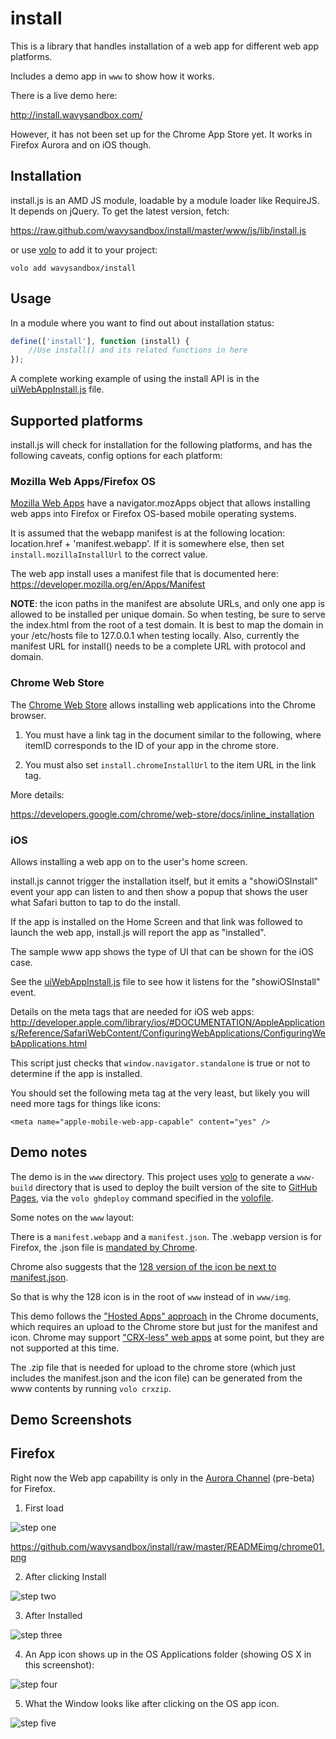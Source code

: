 # install

This is a library that handles installation of a web app for different
web app platforms.

Includes a demo app in `www` to show how it works.

There is a live demo here:

http://install.wavysandbox.com/

However, it has not been set up for the Chrome App Store yet. It works in
Firefox Aurora and on iOS though.

## Installation

install.js is an AMD JS module, loadable by a module loader like RequireJS.
It depends on jQuery. To get the latest version, fetch:

https://raw.github.com/wavysandbox/install/master/www/js/lib/install.js

or use [volo](https://github.com/volojs/volo) to add it to your project:

    volo add wavysandbox/install

## Usage

In a module where you want to find out about installation status:

```javascript
define(['install'], function (install) {
    //Use install() and its related functions in here
});
```

A complete working example of using the install API is in the
[uiWebAppInstall.js](https://github.com/wavysandbox/install/blob/master/www/js/app/uiWebAppInstall.js) file.

## Supported platforms

install.js will check for installation for the following platforms, and has
the following caveats, config options for each platform:

### Mozilla Web Apps/Firefox OS

[Mozilla Web Apps](https://developer.mozilla.org/en/Apps/) have a
navigator.mozApps object that allows installing web apps into Firefox or
Firefox OS-based mobile operating systems.

It is assumed that the webapp manifest is at the following location:
location.href + 'manifest.webapp'. If it is somewhere else, then set
`install.mozillaInstallUrl` to the correct value.

The web app install uses a manifest file that is documented here:
https://developer.mozilla.org/en/Apps/Manifest

**NOTE**: the icon paths in the manifest are absolute URLs,
and only one app is allowed to be installed per unique domain.
So when testing, be sure to serve the index.html from the
root of a test domain. It is best to map the domain in your
/etc/hosts file to 127.0.0.1 when testing locally.
Also, currently the manifest URL for install() needs to be a complete
URL with protocol and domain.

### Chrome Web Store

The [Chrome Web Store](https://developers.google.com/chrome/web-store) allows
installing web applications into the Chrome browser.

1) You must have a link tag in the document similar to the following, where
itemID corresponds to the ID of your app in the chrome store.

    <link rel="chrome-webstore-item" href="https://chrome.google.com/webstore/detail/itemID">

2) You must also set `install.chromeInstallUrl` to the item URL in the link tag.

More details:

https://developers.google.com/chrome/web-store/docs/inline_installation

### iOS

Allows installing a web app on to the user's home screen.

install.js cannot trigger the installation itself, but it emits a "showiOSInstall" event your
app can listen to and then show a popup that shows the user what Safari button
to tap to do the install.

If the app is installed on the Home Screen and that link was followed to launch
the web app, install.js will report the app as "installed".

The sample www app shows the type of UI that can be shown for the iOS case.

See the
[uiWebAppInstall.js](https://github.com/wavysandbox/install/blob/master/www/js/app/uiWebAppInstall.js)
file to see how it listens for the "showiOSInstall" event.

Details on the meta tags that are needed for iOS web apps:
http://developer.apple.com/library/ios/#DOCUMENTATION/AppleApplications/Reference/SafariWebContent/ConfiguringWebApplications/ConfiguringWebApplications.html

This script just checks that `window.navigator.standalone` is true or not to
determine if the app is installed.

You should set the following meta tag at the very least,
but likely you will need more tags for things like icons:

    <meta name="apple-mobile-web-app-capable" content="yes" />

## Demo notes

The demo is in the `www` directory. This project uses
[volo](https://github.com/volojs/volo) to generate a `www-build` directory
that is used to deploy the built version of the site to
[GitHub Pages](https://help.github.com/categories/20/articles), via the
`volo ghdeploy` command specified in the
[volofile](https://github.com/wavysandbox/install/blob/master/volofile).

Some notes on the `www` layout:

There is a `manifest.webapp` and a `manifest.json`. The .webapp version is for
Firefox, the .json file is [mandated by Chrome](https://developers.google.com/chrome/web-store/docs/get_started_simple).

Chrome also suggests that the
[128 version of the icon be next to manifest.json](https://developers.google.com/chrome/web-store/docs/get_started_simple#step3).

So that is why the 128 icon is in the root of `www` instead of in `www/img`.

This demo follows the ["Hosted Apps" approach](https://developers.google.com/chrome/apps/docs/developers_guide) in the Chrome documents, which requires
an upload to the Chrome store but just for the manifest and icon. Chrome may
support
["CRX-less" web apps](https://developers.google.com/chrome/apps/docs/no_crx)
at some point, but they are not supported at this time.

The .zip file that is needed for upload to the chrome store (which just includes
the manifest.json and the icon file) can be generated from the www contents
by running `volo crxzip`.

## Demo Screenshots

## Firefox

Right now the Web app capability is only in the [Aurora Channel](http://www.mozilla.org/en-US/firefox/aurora/) (pre-beta) for Firefox.

1) First load

![step one](https://github.com/wavysandbox/install/raw/master/READMEimg/ff01.png)

https://github.com/wavysandbox/install/raw/master/READMEimg/chrome01.png

2) After clicking Install

![step two](https://github.com/wavysandbox/install/raw/master/READMEimg/ff02.png)

3) After Installed

![step three](https://github.com/wavysandbox/install/raw/master/READMEimg/ff03.png)


4) An App icon shows up in the OS Applications folder (showing OS X in this screenshot):

![step four](https://github.com/wavysandbox/install/raw/master/READMEimg/ff04.png)


5) What the Window looks like after clicking on the OS app icon.

![step five](https://github.com/wavysandbox/install/raw/master/READMEimg/ff05.png)
